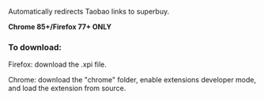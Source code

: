 Automatically redirects Taobao links to superbuy.

**Chrome 85+/Firefox 77+ ONLY**

### To download:

Firefox: download the .xpi file.

Chrome: download the "chrome" folder, enable extensions developer mode, and load the extension from source.
